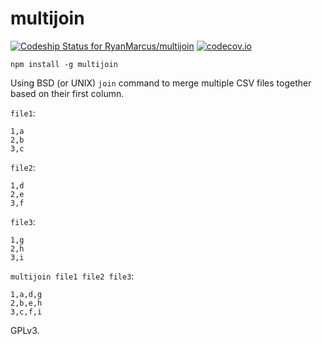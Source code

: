 # multijoin

[ ![Codeship Status for RyanMarcus/multijoin](https://codeship.com/projects/b7678bc0-d45a-0133-c638-0af10aec3b5e/status?branch=master)](https://codeship.com/projects/142411) [![codecov.io](https://codecov.io/github/RyanMarcus/multijoin/coverage.svg?branch=master)](https://codecov.io/github/RyanMarcus/multijoin?branch=master)



`npm install -g multijoin`

Using BSD (or UNIX) `join` command to merge multiple CSV files together based on their first column.

`file1`:

```
1,a
2,b
3,c
```

`file2`:

```
1,d
2,e
3,f
```

`file3`:

```
1,g
2,h
3,i
```


`multijoin file1 file2 file3`:

```
1,a,d,g
2,b,e,h
3,c,f,i
```


GPLv3.
